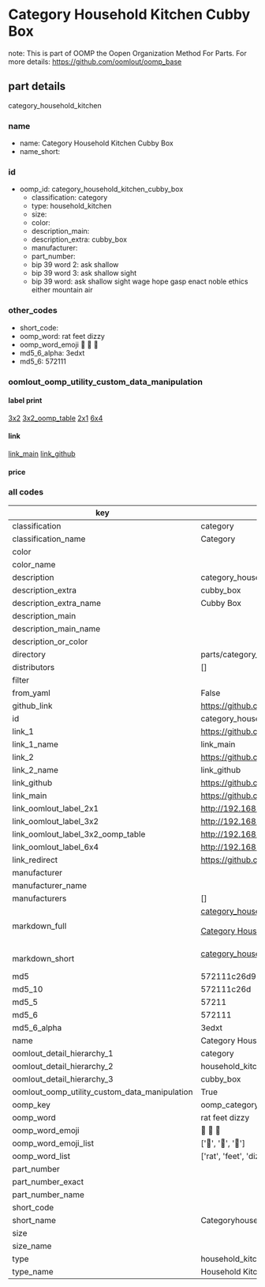 # Category Household Kitchen Cubby Box  

note: This is part of OOMP the Oopen Organization Method For Parts. For more details: https://github.com/oomlout/oomp_base

##  part details
  



category_household_kitchen



### name
* name: Category Household Kitchen Cubby Box
* name_short: 
### id
* oomp_id: category_household_kitchen_cubby_box
  * classification: category
  * type: household_kitchen
  * size: 
  * color: 
  * description_main: 
  * description_extra: cubby_box
  * manufacturer: 
  * part_number: 
  * bip 39 word 2: ask shallow
  * bip 39 word 3: ask shallow sight
  * bip 39 word: ask shallow sight wage hope gasp enact noble ethics either mountain air

### other_codes
* short_code: 
* oomp_word: rat feet dizzy
* oomp_word_emoji :rat: :feet: :dizzy:
* md5_6_alpha: 3edxt
* md5_6: 572111






### oomlout_oomp_utility_custom_data_manipulation
#### label print
[3x2](http://192.168.1.245:1112/?label=oomp%203edxt)
[3x2_oomp_table](http://192.168.1.108:1112/?label=oomp%203edxt)
[2x1](http://192.168.1.242:1112/?label=oomp%203edxt)
[6x4](http://192.168.1.55:1112/?label=oomp%203edxt)    

#### link

[link_main](https://github.com/oomlout/oomlout_oomp_version_1_messy/tree/main/parts/category_household_kitchen_cubby_box) [link_github](https://github.com/oomlout/oomlout_oomp_version_1_messy/tree/main/parts/category_household_kitchen_cubby_box)                             

#### price







### all codes 
| key | value |  
| --- | --- |  
| classification | category |  
| classification_name | Category |  
| color |  |  
| color_name |  |  
| description | category_household_kitchen |  
| description_extra | cubby_box |  
| description_extra_name | Cubby Box |  
| description_main |  |  
| description_main_name |  |  
| description_or_color |   |  
| directory | parts/category_household_kitchen_cubby_box |  
| distributors | [] |  
| filter |  |  
| from_yaml | False |  
| github_link | https://github.com/oomlout/oomlout_oomp_part_src/tree/main/parts/category_household_kitchen_cubby_box |  
| id | category_household_kitchen_cubby_box |  
| link_1 | https://github.com/oomlout/oomlout_oomp_version_1_messy/tree/main/parts/category_household_kitchen_cubby_box |  
| link_1_name | link_main |  
| link_2 | https://github.com/oomlout/oomlout_oomp_version_1_messy/tree/main/parts/category_household_kitchen_cubby_box |  
| link_2_name | link_github |  
| link_github | https://github.com/oomlout/oomlout_oomp_version_1_messy/tree/main/parts/category_household_kitchen_cubby_box |  
| link_main | https://github.com/oomlout/oomlout_oomp_version_1_messy/tree/main/parts/category_household_kitchen_cubby_box |  
| link_oomlout_label_2x1 | http://192.168.1.242:1112/?label=oomp%203edxt |  
| link_oomlout_label_3x2 | http://192.168.1.245:1112/?label=oomp%203edxt |  
| link_oomlout_label_3x2_oomp_table | http://192.168.1.108:1112/?label=oomp%203edxt |  
| link_oomlout_label_6x4 | http://192.168.1.55:1112/?label=oomp%203edxt |  
| link_redirect | https://github.com/oomlout/oomlout_oomp_version_1_messy/tree/main/parts/category_household_kitchen_cubby_box |  
| manufacturer |  |  
| manufacturer_name |  |  
| manufacturers | [] |  
| markdown_full | [category_household_kitchen_cubby_box](none)<br>[](none)<br>[Category Household Kitchen Cubby Box](none)<br><br> |  
| markdown_short | [category_household_kitchen_cubby_box](none)<br><br> |  
| md5 | 572111c26d95a92d80b6bf639071406a |  
| md5_10 | 572111c26d |  
| md5_5 | 57211 |  
| md5_6 | 572111 |  
| md5_6_alpha | 3edxt |  
| name | Category Household Kitchen Cubby Box |  
| oomlout_detail_hierarchy_1 | category |  
| oomlout_detail_hierarchy_2 | household_kitchen |  
| oomlout_detail_hierarchy_3 | cubby_box |  
| oomlout_oomp_utility_custom_data_manipulation | True |  
| oomp_key | oomp_category_household_kitchen_cubby_box |  
| oomp_word | rat feet dizzy |  
| oomp_word_emoji | :rat: :feet: :dizzy: |  
| oomp_word_emoji_list | [':rat:', ':feet:', ':dizzy:'] |  
| oomp_word_list | ['rat', 'feet', 'dizzy'] |  
| part_number |  |  
| part_number_exact |  |  
| part_number_name |  |  
| short_code |  |  
| short_name | Categoryhouseholdkitchen |  
| size |  |  
| size_name |  |  
| type | household_kitchen |  
| type_name | Household Kitchen |  
